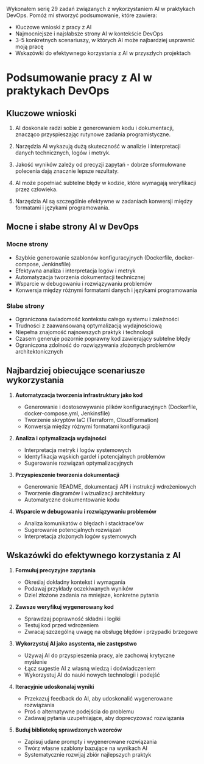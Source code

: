 Wykonałem serię 29 zadań związanych z wykorzystaniem AI w praktykach DevOps. Pomóż mi stworzyć podsumowanie, które zawiera:
- Kluczowe wnioski z pracy z AI
- Najmocniejsze i najsłabsze strony AI w kontekście DevOps
- 3-5 konkretnych scenariuszy, w których AI może najbardziej usprawnić moją pracę
- Wskazówki do efektywnego korzystania z AI w przyszłych projektach

# Podsumowanie pracy z AI w praktykach DevOps

## Kluczowe wnioski

1. AI doskonale radzi sobie z generowaniem kodu i dokumentacji, znacząco przyspieszając rutynowe zadania programistyczne.

2. Narzędzia AI wykazują dużą skuteczność w analizie i interpretacji danych technicznych, logów i metryk.

3. Jakość wyników zależy od precyzji zapytań - dobrze sformułowane polecenia dają znacznie lepsze rezultaty.

4. AI może popełniać subtelne błędy w kodzie, które wymagają weryfikacji przez człowieka.

5. Narzędzia AI są szczególnie efektywne w zadaniach konwersji między formatami i językami programowania.

## Mocne i słabe strony AI w DevOps

### Mocne strony
- Szybkie generowanie szablonów konfiguracyjnych (Dockerfile, docker-compose, Jenkinsfile)
- Efektywna analiza i interpretacja logów i metryk
- Automatyzacja tworzenia dokumentacji technicznej
- Wsparcie w debugowaniu i rozwiązywaniu problemów
- Konwersja między różnymi formatami danych i językami programowania

### Słabe strony
- Ograniczona świadomość kontekstu całego systemu i zależności
- Trudności z zaawansowaną optymalizacją wydajnościową
- Niepełna znajomość najnowszych praktyk i technologii
- Czasem generuje pozornie poprawny kod zawierający subtelne błędy
- Ograniczona zdolność do rozwiązywania złożonych problemów architektonicznych

## Najbardziej obiecujące scenariusze wykorzystania

1. **Automatyzacja tworzenia infrastruktury jako kod**
   - Generowanie i dostosowywanie plików konfiguracyjnych (Dockerfile, docker-compose.yml, Jenkinsfile)
   - Tworzenie skryptów IaC (Terraform, CloudFormation)
   - Konwersja między różnymi formatami konfiguracji

2. **Analiza i optymalizacja wydajności**
   - Interpretacja metryk i logów systemowych
   - Identyfikacja wąskich gardeł i potencjalnych problemów
   - Sugerowanie rozwiązań optymalizacyjnych

3. **Przyspieszenie tworzenia dokumentacji**
   - Generowanie README, dokumentacji API i instrukcji wdrożeniowych
   - Tworzenie diagramów i wizualizacji architektury
   - Automatyczne dokumentowanie kodu

4. **Wsparcie w debugowaniu i rozwiązywaniu problemów**
   - Analiza komunikatów o błędach i stacktrace'ów
   - Sugerowanie potencjalnych rozwiązań
   - Interpretacja złożonych logów systemowych

## Wskazówki do efektywnego korzystania z AI

1. **Formułuj precyzyjne zapytania**
   - Określaj dokładny kontekst i wymagania
   - Podawaj przykłady oczekiwanych wyników
   - Dziel złożone zadania na mniejsze, konkretne pytania

2. **Zawsze weryfikuj wygenerowany kod**
   - Sprawdzaj poprawność składni i logiki
   - Testuj kod przed wdrożeniem
   - Zwracaj szczególną uwagę na obsługę błędów i przypadki brzegowe

3. **Wykorzystuj AI jako asystenta, nie zastępstwo**
   - Używaj AI do przyspieszenia pracy, ale zachowaj krytyczne myślenie
   - Łącz sugestie AI z własną wiedzą i doświadczeniem
   - Wykorzystuj AI do nauki nowych technologii i podejść

4. **Iteracyjnie udoskonalaj wyniki**
   - Przekazuj feedback do AI, aby udoskonalić wygenerowane rozwiązania
   - Proś o alternatywne podejścia do problemu
   - Zadawaj pytania uzupełniające, aby doprecyzować rozwiązania

5. **Buduj bibliotekę sprawdzonych wzorców**
   - Zapisuj udane prompty i wygenerowane rozwiązania
   - Twórz własne szablony bazujące na wynikach AI
   - Systematycznie rozwijaj zbiór najlepszych praktyk
